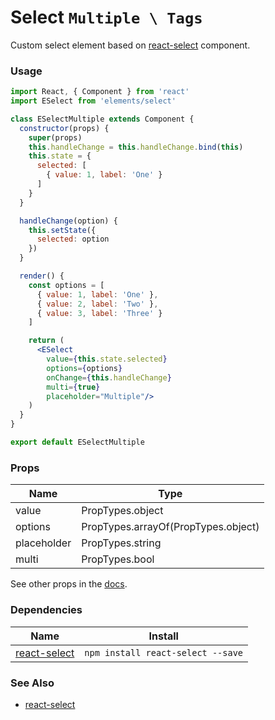 # Select `Multiple \ Tags`

Custom select element based on [react-select](https://github.com/JedWatson/react-select) component.

<!-- STORY -->

### Usage
```jsx
import React, { Component } from 'react'
import ESelect from 'elements/select'

class ESelectMultiple extends Component {
  constructor(props) {
    super(props)
    this.handleChange = this.handleChange.bind(this)
    this.state = {
      selected: [
        { value: 1, label: 'One' }
      ]
    }
  }

  handleChange(option) {
    this.setState({
      selected: option
    })
  }

  render() {
    const options = [
      { value: 1, label: 'One' },
      { value: 2, label: 'Two' },
      { value: 3, label: 'Three' }
    ]

    return (
      <ESelect
        value={this.state.selected}
        options={options}
        onChange={this.handleChange}
        multi={true}
        placeholder="Multiple"/>
    )
  }
}

export default ESelectMultiple
```

### Props

| Name        | Type                                |
|-------------|-------------------------------------|
| value       | PropTypes.object                    |
| options     | PropTypes.arrayOf(PropTypes.object) |
| placeholder | PropTypes.string                    |
| multi       | PropTypes.bool                      |

See other props in the [docs](https://github.com/JedWatson/react-select).

### Dependencies

| Name                                                      | Install                           |
|-----------------------------------------------------------|-----------------------------------|
| [react-select](https://github.com/JedWatson/react-select) | `npm install react-select --save` |

### See Also
- [react-select](https://github.com/JedWatson/react-select)
